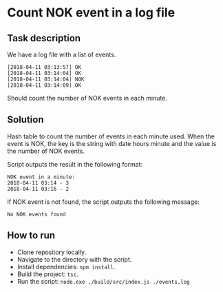 # Count NOK event in a log file

## Task description

We have a log file with a list of events.

```
[2018-04-11 03:13:57] OK
[2018-04-11 03:14:04] OK
[2018-04-11 03:14:04] NOK
[2018-04-11 03:14:09] OK
```

Should count the number of NOK events in each minute.

## Solution

Hash table to count the number of events in each minute used. When the event is NOK, the key is the string with date hours minute and the value is the number of NOK events.

Script outputs the result in the following format:

```
NOK event in a minute:
2018-04-11 03:14 - 3
2018-04-11 03:16 - 2
```

If NOK event is not found, the script outputs the following message:

```
No NOK events found
```

## How to run

- Clone repository locally.
- Navigate to the directory with the script.
- Install dependencies: `npm install`.
- Build the project: `tsc`.
- Run the script: `node.exe ./build/src/index.js ./events.log`
